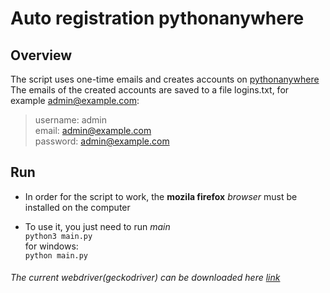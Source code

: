 Auto registration pythonanywhere
========

## Overview

The script uses one-time emails and creates accounts on [pythonanywhere](https://pythonanywhere.com "click")  
The emails of the created accounts are saved to a file logins.txt, for example admin@example.com:  
> username: admin  
> email: admin@example.com  
> password: admin@example.com  


## Run

* In order for the script to work, the __mozila firefox__ _browser_ must be installed on the computer

* To use it, you just need to run _main_  
    ```python3 main.py```  
  for windows:  
    ```python main.py```  

###### The current webdriver(geckodriver) can be downloaded here [link](https://github.com/mozilla/geckodriver/releases "click")
